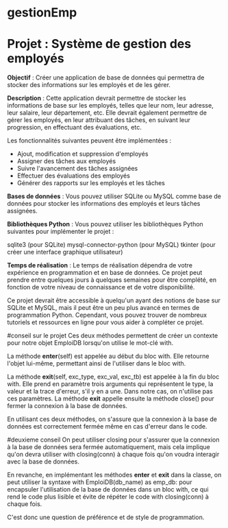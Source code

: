# gestionEmp

# Projet : Système de gestion des employés
**Objectif** : Créer une application de base de données qui permettra de stocker des informations sur les employés et de les gérer.

**Description** : Cette application devrait permettre de stocker les informations de base sur les employés, telles que leur nom, leur adresse, leur salaire, leur département, etc. Elle devrait également permettre de gérer les employés, en leur attribuant des tâches, en suivant leur progression, en effectuant des évaluations, etc.

Les fonctionnalités suivantes peuvent être implémentées :

- Ajout, modification et suppression d'employés
- Assigner des tâches aux employés
- Suivre l'avancement des tâches assignées
- Effectuer des évaluations des employés
- Générer des rapports sur les employés et les tâches

**Bases de données** : Vous pouvez utiliser SQLite ou MySQL comme base de données pour stocker les informations des employés et leurs tâches assignées.

**Bibliothèques Python** : Vous pouvez utiliser les bibliothèques Python suivantes pour implémenter le projet :

sqlite3 (pour SQLite)
mysql-connector-python (pour MySQL)
tkinter (pour créer une interface graphique utilisateur)

**Temps de réalisation** : Le temps de réalisation dépendra de votre expérience en programmation et en base de données. Ce projet peut prendre entre quelques jours à quelques semaines pour être complété, en fonction de votre niveau de connaissance et de votre disponibilité.

Ce projet devrait être accessible à quelqu'un ayant des notions de base sur SQLite et MySQL, mais il peut être un peu plus avancé en termes de programmation Python. Cependant, vous pouvez trouver de nombreux tutoriels et ressources en ligne pour vous aider à compléter ce projet.




#conseil sur le projet 
Ces deux méthodes permettent de créer un contexte pour notre objet EmploiDB lorsqu'on utilise le mot-clé with.

La méthode __enter__(self) est appelée au début du bloc with. Elle retourne l'objet lui-même, permettant ainsi de l'utiliser dans le bloc with.

La méthode __exit__(self, exc_type, exc_val, exc_tb) est appelée à la fin du bloc with. Elle prend en paramètre trois arguments qui représentent le type, la valeur et la trace d'erreur, s'il y en a une. Dans notre cas, on n'utilise pas ces paramètres. La méthode __exit__ appelle ensuite la méthode close() pour fermer la connexion à la base de données.

En utilisant ces deux méthodes, on s'assure que la connexion à la base de données est correctement fermée même en cas d'erreur dans le code.

#deuxieme conseil 
On peut utiliser closing pour s'assurer que la connexion à la base de données sera fermée automatiquement, mais cela implique qu'on devra utiliser with closing(conn) à chaque fois qu'on voudra interagir avec la base de données.

En revanche, en implémentant les méthodes __enter__ et __exit__ dans la classe, on peut utiliser la syntaxe with EmploiDB(db_name) as emp_db: pour encapsuler l'utilisation de la base de données dans un bloc with, ce qui rend le code plus lisible et évite de répéter le code with closing(conn) à chaque fois.

C'est donc une question de préférence et de style de programmation.